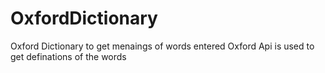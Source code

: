# OxfordDictionary
Oxford Dictionary to get menaings of words entered
Oxford Api is used to get definations of the words 
